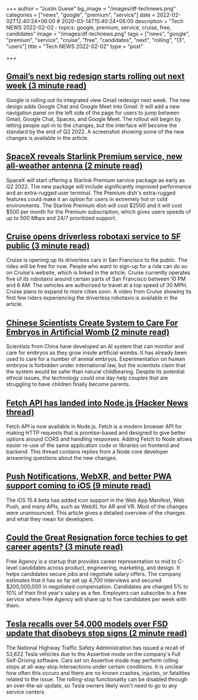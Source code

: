 +++
author = "Justin Guese"
bg_image = "/images/df-technews.png"
categories = ["news", "google", "premium", "service"]
date = 2022-02-02T12:40:24+06:00 # 2020-03-14T15:40:24+06:00
description = "Tech NEWS 2022-02-02 - topics: google, premium, service, cruise, free, candidates"
image = "/images/df-technews.png"
tags = ["news", "google", "premium", "service", "cruise", "free", "candidates", "next", "rolling", "(3", "users"]
title = "Tech NEWS 2022-02-02"
type = "post"

+++

## [Gmail’s next big redesign starts rolling out next week (3 minute read)](https://arstechnica.com/gadgets/2022/02/gmails-next-big-redesign-starts-rolling-out-next-week/)

Google is rolling out its integrated view Gmail redesign next week. The new design adds Google Chat and Google Meet into Gmail. It will add a new navigation panel on the left side of the page for users to jump between Gmail, Google Chat, Spaces, and Google Meet. The rollout will begin by letting people opt-in to the changes, but the interface will become the standard by the end of Q2 2022. A screenshot showing some of the new changes is available in the article.

## [SpaceX reveals Starlink Premium service, new all-weather antenna (2 minute read)](https://www.teslarati.com/spacex-starlink-premium-all-weather-dish/)

SpaceX will start offering a Starlink Premium service package as early as Q2 2022. The new package will include significantly improved performance and an extra-rugged user terminal. The Premium dish's extra-rugged features could make it an option for users in extremely hot or cold environments. The Starlink Premium dish will cost $2500 and it will cost $500 per month for the Premium subscription, which gives users speeds of up to 500 Mbps and 24/7 prioritized support.

## [Cruise opens driverless robotaxi service to SF public (3 minute read)](https://www.therobotreport.com/cruise-opens-driverless-robotaxi-service-sf-public/)

Cruise is opening up its driverless cars in San Francisco to the public. The rides will be free for now. People who want to sign-up for a ride can do so on Cruise's website, which is linked in the article. Cruise currently operates five of its robotaxis around certain parts of San Francisco between 10 PM and 6 AM. The vehicles are authorized to travel at a top speed of 30 MPH. Cruise plans to expand to more cities soon. A video from Cruise showing its first few riders experiencing the driverless robotaxis is available in the article.

## [Chinese Scientists Create System to Care For Embryos in Artificial Womb (2 minute read)](https://futurism.com/neoscope/chinese-artificial-womb-robot-nanny)

Scientists from China have developed an AI system that can monitor and care for embryos as they grow inside artificial wombs. It has already been used to care for a number of animal embryos. Experimentation on human embryos is forbidden under international law, but the scientists claim that the system would be safer than natural childbearing. Despite its potential ethical issues, the technology could one day help couples that are struggling to have children finally become parents.

## [Fetch API has landed into Node.js (Hacker News thread)](https://news.ycombinator.com/item?id=30161626/1/0100017eba20b50b-4ef1e90c-e9b8-407e-a7ff-c6856dbc1f50-000000/UWPjIB0Z61IxXX2nKYY8cfvhHEYQ6XAw23bUOVb9tHM=235)

Fetch API is now available in Node.js. Fetch is a modern browser API for making HTTP requests that is promise-based and designed to give better options around CORS and handling responses. Adding Fetch to Node allows easier re-use of the same application code or libraries on frontend and backend. This thread contains replies from a Node core developer answering questions about the new changes.

## [Push Notifications, WebXR, and better PWA support coming to iOS (9 minute read)](https://firt.dev/ios-15.4b#web-push-notifications-on-ios%EF%BC%8Dwith-a-catch/1/0100017eba20b50b-4ef1e90c-e9b8-407e-a7ff-c6856dbc1f50-000000/PvHTYARyX16FdwQWla3_7zyjoAqc2tj4_rVgmzmFVMw=235)

The iOS 15.4 beta has added icon support in the Web App Manifest, Web Push, and many APIs, such as WebXL for AR and VR. Most of the changes were unannounced. This article gives a detailed overview of the changes and what they mean for developers.

## [Could the Great Resignation force techies to get career agents? (3 minute read)](https://techcrunch.com/2022/02/01/free-agent-series-a/)

Free Agency is a startup that provides career representation to mid to C-level candidates across product, engineering, marketing, and design. It helps candidates secure jobs and negotiate salary offers. The company estimates that it has so far set up 4,700 interviews and secured $200,000,000 in negotiated compensation. Candidates are charged 5% to 10% of their first year's salary as a fee. Employers can subscribe to a free service where Free Agency will share up to five candidates per week with them.

## [Tesla recalls over 54,000 models over FSD update that disobeys stop signs (2 minute read)](https://www.cnet.com/roadshow/news/tesla-recalls-over-54000-models-over-fsd-update-that-disobeys-stop-signs/)

The National Highway Traffic Safety Administration has issued a recall of 53,822 Tesla vehicles due to the Assertive mode on the company's Full Self-Driving software. Cars set on Assertive mode may perform rolling stops at all-way-stop intersections under certain conditions. It is unclear how often this occurs and there are no known crashes, injuries, or fatalities related to the issue. The rolling-stop functionality can be disabled through an over-the-air update, so Tesla owners likely won't need to go to any service centers.

